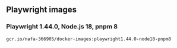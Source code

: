 ## Playwright images

### Playwright 1.44.0, Node.js 18, pnpm 8

```bash
gcr.io/nafa-366905/docker-images:playwright1.44.0-node18-pnpm8
```
